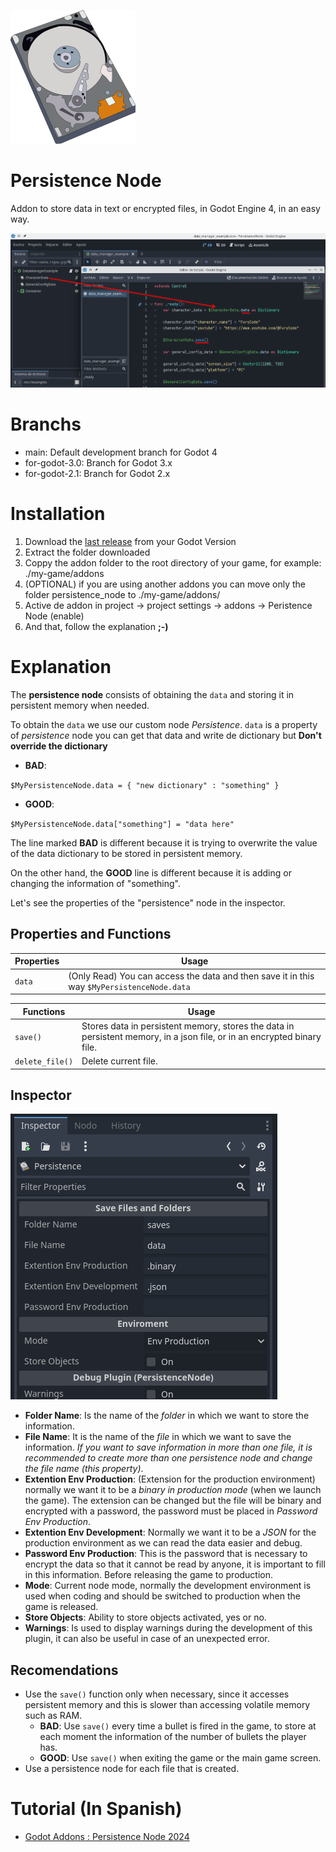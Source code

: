 ![Hardisk](images/hardisk_original.png)

# Persistence Node


Addon to store data in text or encrypted files, in Godot Engine 4, in an easy way.

![Usage Example](images/usage_example.png)


# Branchs

- main: Default development branch for Godot 4
- for-godot-3.0: Branch for Godot 3.x
- for-godot-2.1: Branch for Godot 2.x


# Installation

1. Download the [last release](https://github.com/TheVulcoreTeam/Persistence/releases) from your Godot Version
2. Extract the folder downloaded
3. Coppy the addon folder to the root directory of your game, for example: ./my-game/addons
4. (OPTIONAL) if you are using another addons you can move only the folder persistence_node to ./my-game/addons/
5. Active de addon in project -> project settings -> addons -> Peristence Node (enable)
6. And that, follow the explanation **;-)**


# Explanation

The **persistence node** consists of obtaining the `data` and storing it in persistent memory when needed.

To obtain the `data` we use our custom node *Persistence*. `data` is a property of *persistence* node you can get that data and write de dictionary but **Don't override the dictionary**

- **BAD**:

`$MyPersistenceNode.data = { "new dictionary" : "something" }`

- **GOOD**:

`$MyPersistenceNode.data["something"] = "data here"`

The line marked **BAD** is different because it is trying to overwrite the value of the data dictionary to be stored in persistent memory.

On the other hand, the **GOOD** line is different because it is adding or changing the information of "something".

Let's see the properties of the "persistence" node in the inspector.


## Properties and Functions

| Properties | Usage                                                                                      |
|------------|--------------------------------------------------------------------------------------------|
| `data`     | (Only Read) You can access the data and then save it in this way `$MyPersistenceNode.data` |


| Functions       | Usage                                                                                                                   |
|-----------------|-------------------------------------------------------------------------------------------------------------------------|
| `save()`        | Stores data in persistent memory, stores the data in persistent memory, in a json file, or in an encrypted binary file. |
| `delete_file()` | Delete current file.                                                                                                    |


## Inspector

![Inspector](images/inspector.png)

- **Folder Name**: Is the name of the *folder* in which we want to store the information.
- **File Name**: It is the name of the *file* in which we want to save the information. *If you want to save information in more than one file, it is recommended to create more than one persistence node and change the file name (this property)*.
- **Extention Env Production**: (Extension for the production environment) normally we want it to be a *binary in production mode* (when we launch the game). The extension can be changed but the file will be binary and encrypted with a password, the password must be placed in *Password Env Production*.
- **Extention Env Development**: Normally we want it to be a *JSON* for the production environment as we can read the data easier and debug.
- **Password Env Production**: This is the password that is necessary to encrypt the data so that it cannot be read by anyone, it is important to fill in this information. Before releasing the game to production.
- **Mode**: Current node mode, normally the development environment is used when coding and should be switched to production when the game is released.
- **Store Objects**: Ability to store objects activated, yes or no.
- **Warnings**: Is used to display warnings during the development of this plugin, it can also be useful in case of an unexpected error.


## Recomendations

- Use the `save()` function only when necessary, since it accesses persistent memory and this is slower than accessing volatile memory such as RAM.
  - **BAD**: Use `save()` every time a bullet is fired in the game, to store at each moment the information of the number of bullets the player has.
  - **GOOD**: Use `save()` when exiting the game or the main game screen.
- Use a persistence node for each file that is created.


# Tutorial (In Spanish)

- [Godot Addons : Persistence Node 2024](https://youtu.be/x0uxz74DVlg)
